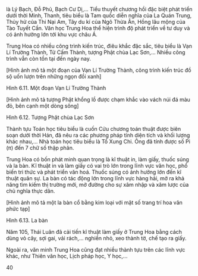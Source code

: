là Lý Bạch, Đỗ Phủ, Bạch Cư Dị,... Tiểu thuyết chương hồi đặc biệt phát triển dưới thời Minh, Thanh, tiêu biểu là Tam quốc diễn nghĩa của La Quán Trung, Thủy hử của Thi Nại Am, Tây du kí của Ngô Thừa Ân, Hồng lâu mộng của Tào Tuyết Cần. Văn học Trung Hoa thể hiện trình độ phát triển về tư duy và có ảnh hưởng lớn tới khu vực châu Á.

Trung Hoa có nhiều công trình kiến trúc, điêu khắc đặc sắc, tiêu biểu là Vạn Lí Trường Thành, Tử Cấm Thành, tượng Phật chùa Lạc Sơn,... Nhiều công trình vẫn còn tồn tại đến ngày nay.

[Hình ảnh mô tả một đoạn của Vạn Lí Trường Thành, công trình kiến trúc đồ sộ uốn lượn trên những ngọn đồi xanh]

Hình 6.11. Một đoạn Vạn Lí Trường Thành

[Hình ảnh mô tả tượng Phật khổng lồ được chạm khắc vào vách núi đá màu đỏ, bên cạnh một dòng sông]

Hình 6.12. Tượng Phật chùa Lạc Sơn

Thành tựu Toán học tiêu biểu là cuốn Cửu chương toán thuật được biên soạn dưới thời Hán, đã nêu ra các phương pháp tính diện tích và khối lượng khác nhau,... Nhà toán học tiêu biểu là Tổ Xung Chi. Ông đã tính được số Pi (π) đến 7 chữ số thập phân.

Trung Hoa có bốn phát minh quan trọng là kĩ thuật in, làm giấy, thuốc súng và la bàn. Kĩ thuật in và làm giấy có vai trò lớn trong lĩnh vực văn học, phổ biến tri thức và phát triển văn hoá. Thuốc súng có ảnh hưởng lớn đến kĩ thuật quân sự. La bàn có tác động lớn trong lĩnh vực hàng hải, mở ra khả năng tìm kiếm thị trường mới, mở đường cho sự xâm nhập và xâm lược của chủ nghĩa thực dân.

[Hình ảnh mô tả một la bàn cổ bằng kim loại với mặt số trang trí hoa văn phức tạp]

Hình 6.13. La bàn

Năm 105, Thái Luân đã cải tiến kĩ thuật làm giấy ở Trung Hoa bằng cách dùng vỏ cây, sợi gai, vải rách,... nghiền nhỏ, xeo thành tờ, chế tạo ra giấy.

Ngoài ra, văn minh Trung Hoa cũng đạt nhiều thành tựu trên các lĩnh vực khác, như Thiên văn học, Lịch pháp học, Y học,...

40
